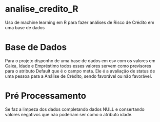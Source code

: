# analise_credito_R
Uso de machine learning em R para fazer análises de Risco de Crédito em uma base de dados

# Base de Dados
Para o projeto disponho de uma base de dados em csv com os valores em Caixa, Idade e Empréstimo
todos esses valores servem como previsores para o atributo Default que é o campo meta. Ele é  a 
avaliação de status de uma pessoa para a Análise de Crédito, sendo favorável ou não favorável.

# Pré Processamento
Se faz a limpeza dos dados completando dados NULL e consertando valores negativos que não poderiam
ser como o atributo idade.
